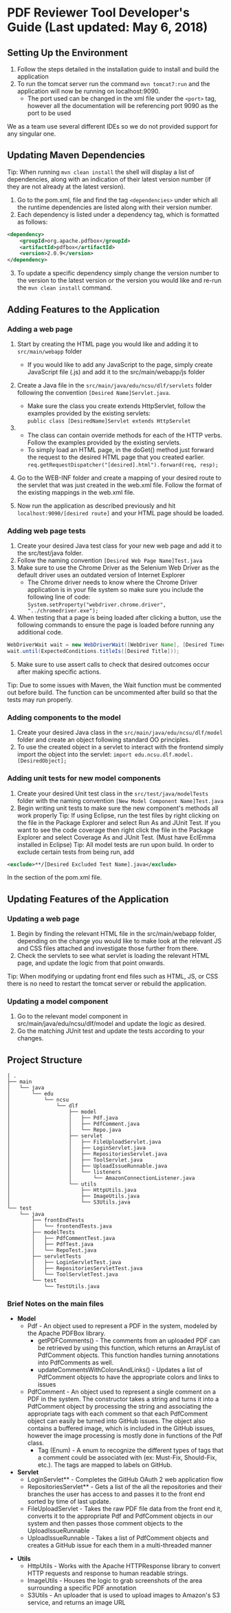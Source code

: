 # PDF Reviewer Tool Developer&#39;s Guide (Last updated: May 6, 2018)

## Setting Up the Environment

1. Follow the steps detailed in the installation guide to install and build the application
2. To run the tomcat server run the command `mvn tomcat7:run` and the application will now be running on localhost:9090.
    * The port used can be changed in the xml file under the `<port>` tag, however all the documentation will be referencing port 9090 as the port to be used

We as a team use several different IDEs so we do not provided support for any singular one.

## Updating Maven Dependencies

Tip: When running `mvn clean install` the shell will display a list of dependencies, along with an indication of their latest version number (if they are not already at the latest version).

1. Go to the pom.xml, file and find the tag `<dependencies>` under which all the runtime dependencies are listed along with their version number.
2. Each dependency is listed under a dependency tag, which is formatted as follows:

```xml
<dependency>
    <groupId>org.apache.pdfbox</groupId>
    <artifactId>pdfbox</artifactId>
    <version>2.0.9</version>
</dependency> 
```

3. To update a specific dependency simply change the version number to the version to the latest version or the version you would like and re-run the `mvn clean install` command.



## Adding Features to the Application

### Adding a web page

1. Start by creating the HTML page you would like and adding it to `src/main/webapp` folder
    * If you would like to add any JavaScript to the page, simply create JavaScript file (.js) and add it to the src/main/webapp/js folder
2. Create a Java file in the `src/main/java/edu/ncsu/dlf/servlets` folder following the convention `[Desired Name]Servlet.java`.
    * Make sure the class you create extends HttpServlet, follow the examples provided by the existing servlets: <br> `public class [DesiredName]Servlet extends HttpServlet`
3. 
    * The class can contain override methods for each of the HTTP verbs. Follow the examples provided by the existing servlets.
    * To simply load an HTML page, in the doGet() method just forward the request to the desired HTML page that you created earlier.<br>`req.getRequestDispatcher("[desired].html").forward(req, resp);`

4. Go to the WEB-INF folder and create a mapping of your desired route to the servlet that was just created in the web.xml file. Follow the format of the existing mappings in the web.xml file.
5. Now run the application as described previously and hit `localhost:9090/[desired route]` and your HTML page should be loaded.

### Adding web page tests

1. Create your desired Java test class for your new web page and add it to the src/test/java folder.
2. Follow the naming convention `[Desired Web Page Name]Test.java`
3. Make sure to use the Chrome Driver as the Selenium Web Driver as the default driver uses an outdated version of Internet Explorer
    * The Chrome driver needs to know where the Chrome Driver application is in your file system so make sure you include the following line of code: <br> `System.setProperty("webdriver.chrome.driver", "../chromedriver.exe");`
4. When testing that a page is being loaded after clicking a button, use the following commands to ensure the page is loaded before running any additional code.

```java
WebDriverWait wait = new WebDriverWait([WebDriver Name], [Desired Timeout]);
wait.until(ExpectedConditions.titleIs([Desired Title]));
```

5. Make sure to use assert calls to check that desired outcomes occur after making specific actions.

Tip: Due to some issues with Maven, the Wait function must be commented out before build. The function can be uncommented after build so that the tests may run properly.

### Adding components to the model

1. Create your desired Java class in the `src/main/java/edu/ncsu/dlf/model` folder and create an object following standard OO principles.
2. To use the created object in a servlet to interact with the frontend simply import the object into the servlet: `import edu.ncsu.dlf.model.[DesiredObject];`

### Adding unit tests for new model components

1. Create your desired Unit test class in the `src/test/java/modelTests` folder with the naming convention `[New Model Component Name]Test.java`
2. Begin writing unit tests to make sure the new component&#39;s methods all work properly
Tip: If using Eclipse, run the test files by right clicking on the file in the Package Explorer and select Run As and JUnit Test. If you want to see the code coverage then right click the file in the Package Explorer and select Coverage As and JUnit Test. (Must have EclEmma installed in Eclipse)
Tip: All model tests are run upon build. In order to exclude certain tests from being run, add 
```xml
<exclude>**/[Desired Excluded Test Name].java</exclude>
```
In the <excludes> section of the pom.xml file.



## Updating Features of the Application

### Updating a web page

1. Begin by finding the relevant HTML file in the src/main/webapp folder, depending on the change you would like to make look at the relevant JS and CSS files attached and investigate those further from there.
2. Check the servlets to see what servlet is loading the relevant HTML page, and update the logic from that point onwards.

Tip: When modifying or updating front end files such as HTML, JS, or CSS there is no need to restart the tomcat server or rebuild the application.

### Updating a model component

1. Go to the relevant model component in src/main/java/edu/ncsu/dlf/model and update the logic as desired.
2. Go the matching JUnit test and update the tests according to your changes.

## Project Structure
````
| .
├── main
│   └── java
│       └── edu
│           └── ncsu
│               └── dlf
│                   ├── model
│                   │   ├── Pdf.java
│                   │   ├── PdfComment.java
│                   │   └── Repo.java
│                   ├── servlet
│                   │   ├── FileUploadServlet.java
│                   │   ├── LoginServlet.java
│                   │   ├── RepositoriesServlet.java
│                   │   ├── ToolServlet.java
│                   │   ├── UploadIssueRunnable.java
│                   │   └── listeners
│                   │       └── AmazonConnectionListener.java
│                   └── utils
│                       ├── HttpUtils.java
│                       ├── ImageUtils.java
│                       └── S3Utils.java
└── test
    └── java
        ├── frontEndTests
        │   └── frontendTests.java
        ├── modelTests
        │   ├── PdfCommentTest.java
        │   ├── PdfTest.java
        │   └── RepoTest.java
        ├── servletTests
        │   ├── LoginServletTest.java
        │   ├── RepositoriesServletTest.java
        │   └── ToolServletTest.java
        └── test
            └── TestUtils.java 
````

### Brief Notes on the main files

* **Model**
    - Pdf - An object used to represent a PDF in the system, modeled by the Apache PDFBox library.
        - getPDFComments() - The comments from an uploaded PDF can be retrieved by using this function, which returns an ArrayList of PdfComment objects. This function handles turning annotations into PdfComments as well.
        - updateCommentsWithColorsAndLinks() - Updates a list of PdfComment objects to have the appropriate colors and links to issues
  - PdfComment - An object used to represent a single comment on a PDF in the system. The constructor takes a string and turns it into a PdfComment object by processing the string and associating the appropriate tags with each comment so that each PdfComment object can easily be turned into GitHub issues. The object also contains a buffered image, which is included in the GitHub issues, however the image processing is mostly done in functions of the Pdf class.
    - Tag (Enum) - A enum to recognize the different types of tags that a comment could be associated with (ex: Must-Fix, Should-Fix, etc.). The tags are mapped to labels on GitHub.
* **Servlet**
  - LoginServlet** - Completes the GitHub OAuth 2 web application flow
  - RepositoriesServlet** - Gets a list of the all the repositories and their branches the user has access to and passes it to the front end sorted by time of last update.
  - FileUploadServlet - Takes the raw PDF file data from the front end it, converts it to the appropriate Pdf and PdfComment objects in our system and then passes those comment objects to the UploadIssueRunnable
  - UploadIssueRunnable - Takes a list of PdfComment objects and creates a GitHub issue for each them in a multi-threaded manner
- **Utils**
  - HttpUtils - Works with the Apache HTTPResponse library to convert HTTP requests and response to human readable strings.
  - ImageUtils - Houses the logic to grab screenshots of the area surrounding a specific PDF annotation
  - S3Utils - An uploader that is used to upload images to Amazon&#39;s S3 service, and returns an image URL
